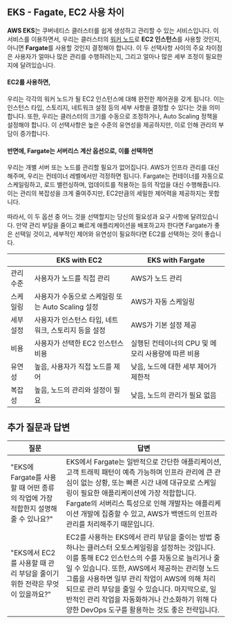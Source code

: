 ## EKS - Fagate, EC2 사용 차이
**AWS EKS**는 쿠버네티스 클러스터를 쉽게 생성하고 관리할 수 있는 서비스입니다. 이 서비스를 이용하면서, 우리는 클러스터의 <u>워커 노드</u>로 **EC2 인스턴스**를 사용할 것인지, 아니면 **Fargate**를 사용할 것인지 결정해야 합니다. 이 두 선택사항 사이의 주요 차이점은 사용자가 얼마나 많은 관리를 수행하려는지, 그리고 얼마나 많은 세부 조정이 필요한지에 달려있습니다.

#### EC2를 사용하면,
 우리는 각각의 워커 노드가 될 EC2 인스턴스에 대해 완전한 제어권을 갖게 됩니다. 이는 인스턴스 타입, 스토리지, 네트워크 설정 등의 세부 사항을 결정할 수 있다는 것을 의미합니다. 또한, 우리는 클러스터의 크기를 수동으로 조정하거나, Auto Scaling 정책을 설정해야 합니다. 이 선택사항은 높은 수준의 유연성을 제공하지만, 이로 인해 관리의 부담이 증가합니다.

#### 반면에, Fargate는 서버리스 계산 옵션으로, 이를 선택하면 
우리는 개별 서버 또는 노드를 관리할 필요가 없어집니다. AWS가 인프라 관리를 대신해주며, 우리는 컨테이너 레벨에서만 걱정하면 됩니다. Fargate는 컨테이너를 자동으로 스케일링하고, 로드 밸런싱하며, 업데이트를 적용하는 등의 작업을 대신 수행해줍니다. 이는 관리의 복잡성을 크게 줄여주지만, EC2만큼의 세밀한 제어력을 제공하지는 못합니다.

따라서, 이 두 옵션 중 어느 것을 선택할지는 당신의 필요성과 요구 사항에 달려있습니다. 만약 관리 부담을 줄이고 빠르게 애플리케이션을 배포하고자 한다면 Fargate가 좋은 선택일 것이고, 세부적인 제어와 유연성이 필요하다면 EC2를 선택하는 것이 좋습니다.

|                       | EKS with EC2      | EKS with Fargate   |
|-----------------------|-------------------|-------------------|
| 관리 수준           | 사용자가 노드를 직접 관리   | AWS가 노드 관리       |
| 스케일링            | 사용자가 수동으로 스케일링 또는 Auto Scaling 설정   | AWS가 자동 스케일링       |
| 세부 설정          | 사용자가 인스턴스 타입, 네트워크, 스토리지 등을 설정   | AWS가 기본 설정 제공      |
| 비용              | 사용자가 선택한 EC2 인스턴스 비용   | 실행된 컨테이너의 CPU 및 메모리 사용량에 따른 비용       |
| 유연성            | 높음, 사용자가 직접 노드를 제어   | 낮음, 노드에 대한 세부 제어가 제한적       |
| 복잡성             | 높음, 노드의 관리와 설정이 필요   | 낮음, 노드의 관리가 필요 없음       |


## 추가 질문과 답변

| 질문   | 답변 |
|---|---|
|"EKS에 Fargate를 사용할 때 어떤 종류의 작업에 가장 적합한지 설명해줄 수 있나요?"| EKS에서 Fargate는 일반적으로 간단한 애플리케이션, 고객 트래픽 패턴이 예측 가능하며 인프라 관리에 큰 관심이 없는 상황, 또는 빠른 시간 내에 대규모로 스케일링이 필요한 애플리케이션에 가장 적합합니다. Fargate의 서버리스 특성으로 인해 개발자는 애플리케이션 개발에 집중할 수 있고, AWS가 백엔드의 인프라 관리를 처리해주기 때문입니다. |
|"EKS에서 EC2를 사용할 때 관리 부담을 줄이기 위한 전략은 무엇이 있을까요?"| EC2를 사용하는 EKS에서 관리 부담을 줄이는 방법 중 하나는 클러스터 오토스케일링을 설정하는 것입니다. 이를 통해 EC2 인스턴스의 수를 자동으로 늘리거나 줄일 수 있습니다. 또한, AWS에서 제공하는 관리형 노드 그룹을 사용하면 일부 관리 작업이 AWS에 의해 처리되므로 관리 부담을 줄일 수 있습니다. 마지막으로, 일반적인 관리 작업을 자동화하거나 간소화하기 위해 다양한 DevOps 도구를 활용하는 것도 좋은 전략입니다. |
